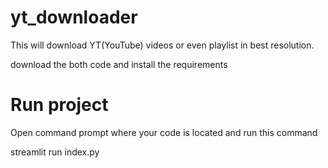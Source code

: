 # yt_downloader
This will download YT(YouTube) videos or even playlist in best resolution.

download the both code and install the requirements

# Run project 
Open command prompt where your code is located 
and run this command 

streamlit run index.py

